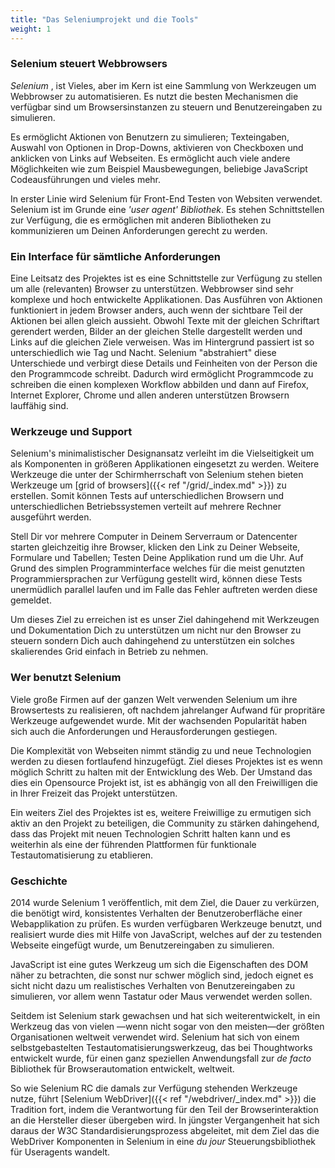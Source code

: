 ```yaml
---
title: "Das Seleniumprojekt und die Tools"
weight: 1
---
```


### Selenium steuert Webbrowsers

_Selenium_ , ist Vieles, aber im Kern ist eine Sammlung von Werkzeugen um Webbrowser
zu automatisieren. Es nutzt die besten Mechanismen die verfügbar sind um
Browsersinstanzen zu steuern und Benutzereingaben zu simulieren.

Es ermöglicht Aktionen von Benutzern zu simulieren;
Texteingaben,
Auswahl von Optionen in Drop-Downs, aktivieren von Checkboxen und
anklicken von Links auf Webseiten.
Es ermöglicht auch viele andere Möglichkeiten wie zum 
Beispiel Mausbewegungen, beliebige JavaScript Codeausführungen
und vieles mehr.

In erster Linie wird Selenium für Front-End Testen von Websiten verwendet.
Selenium ist im Grunde eine _'user agent' Bibliothek_. 
Es stehen Schnittstellen zur Verfügung, die es ermöglichen mit anderen
Bibliotheken zu kommunizieren um Deinen Anforderungen gerecht zu werden.


### Ein Interface für sämtliche Anforderungen

Eine Leitsatz des Projektes ist es eine Schnittstelle zur Verfügung
zu stellen um alle (relevanten) Browser zu unterstützen.
Webbrowser sind sehr komplexe und hoch entwickelte Applikationen.
Das Ausführen von Aktionen funktioniert in jedem Browser anders, auch
wenn der sichtbare Teil der Aktionen bei allen gleich aussieht.
Obwohl Texte mit der gleichen Schriftart gerendert werden,
Bilder an der gleichen Stelle dargestellt werden
und Links auf die gleichen Ziele verweisen.
Was im Hintergrund passiert ist so unterschiedlich wie Tag und Nacht.
Selenium "abstrahiert" diese Unterschiede und verbirgt diese Details
und Feinheiten von der Person die den Programmcode schreibt.
Dadurch wird ermöglicht Programmcode zu schreiben die einen komplexen Workflow
abbilden und dann auf Firefox, Internet Explorer, Chrome und allen anderen
unterstützen Browsern lauffähig sind.

### Werkzeuge und Support

Selenium's minimalistischer Designansatz verleiht im die Vielseitigkeit
um als Komponenten in größeren Applikationen eingesetzt zu werden.
Weitere Werkzeuge die unter der Schirmherrschaft von Selenium stehen
bieten Werkzeuge um [grid of browsers]({{< ref "/grid/_index.md" >}}) zu 
erstellen.
Somit können Tests auf unterschiedlichen Browsern und unterschiedlichen
Betriebssystemen verteilt auf mehrere Rechner ausgeführt werden.

Stell Dir vor mehrere Computer in Deinem Serverraum or Datencenter
starten gleichzeitig ihre Browser, klicken den Link zu Deiner Webseite,
Formulare und Tabellen; Testen Deine Applikation rund um die Uhr.
Auf Grund des simplen Programminterface welches für die meist
genutzten Programmiersprachen zur Verfügung gestellt wird, können
diese Tests unermüdlich parallel laufen und im Falle das Fehler auftreten
werden diese gemeldet.

Um dieses Ziel zu erreichen ist es unser Ziel dahingehend mit Werkzeugen 
und Dokumentation Dich zu unterstützen um nicht nur den Browser zu steuern
sondern Dich auch dahingehend zu unterstützen ein solches skalierendes Grid 
einfach in Betrieb zu nehmen.

### Wer benutzt Selenium

Viele große Firmen auf der ganzen Welt verwenden Selenium
um ihre Browsertests zu realisieren, oft nachdem jahrelanger Aufwand
für propritäre Werkzeuge aufgewendet wurde.
Mit der wachsenden Popularität haben sich auch die Anforderungen und 
Herausforderungen gestiegen.

Die Komplexität von Webseiten nimmt ständig zu und neue Technologien
werden zu diesen fortlaufend hinzugefügt. Ziel dieses Projektes ist 
es wenn möglich Schritt zu halten mit der Entwicklung des Web.
Der Umstand das dies ein Opensource Projekt ist, ist es abhängig von 
all den Freiwilligen die in Ihrer Freizeit das Projekt unterstützen. 

Ein weiters Ziel des Projektes ist es, weitere Freiwillige zu ermutigen
sich aktiv an den Projekt zu beteiligen, die Community zu stärken
dahingehend, dass das Projekt mit neuen Technologien Schritt halten kann
und es weiterhin als eine der führenden Plattformen für funktionale
Testautomatisierung zu etablieren.

### Geschichte

2014 wurde Selenium 1 veröffentlich, mit dem Ziel, die Dauer
zu verkürzen, die benötigt wird, konsistentes Verhalten der 
Benutzeroberfläche einer Webapplikation zu prüfen. Es wurden verfügbaren
Werkzeuge benutzt, und realisiert wurde dies mit Hilfe von JavaScript, welches auf 
der zu testenden Webseite eingefügt wurde, um Benutzereingaben zu simulieren.

JavaScript ist eine gutes Werkzeug um sich die Eigenschaften des DOM näher zu betrachten,
die sonst nur schwer möglich sind, jedoch eignet es sicht nicht dazu um realistisches
Verhalten von Benutzereingaben zu simulieren, vor allem wenn Tastatur oder Maus verwendet
werden sollen.

Seitdem ist Selenium stark gewachsen und hat sich weiterentwickelt, in ein Werkzeug
das von vielen &mdash;wenn nicht sogar von den meisten&mdash;der größten Organisationen
weltweit verwendet wird. Selenium hat sich von einem selbstgebastelten 
Testautomatisierungswerkzeug, das bei Thoughtworks entwickelt wurde, für einen 
ganz speziellen Anwendungsfall zur _de facto_ Bibliothek für Browserautomation entwickelt, weltweit.
 
So wie Selenium RC die damals zur Verfügung stehenden Werkzeuge nutze, führt
[Selenium WebDriver]({{< ref "/webdriver/_index.md" >}}) die Tradition fort, indem die 
Verantwortung für den Teil der Browserinteraktion an die Hersteller dieser übergeben wird. 
In jüngster Vergangenheit hat sich daraus der W3C Standardisierungsprozess abgeleitet, mit
dem Ziel das die WebDriver Komponenten in Selenium in eine _du jour_ Steuerungsbibliothek
für Useragents wandelt.
